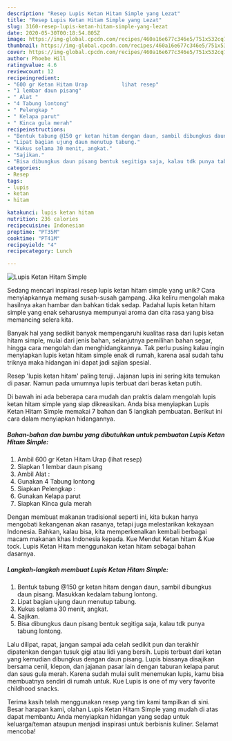 ```yaml
---
description: "Resep Lupis Ketan Hitam Simple yang Lezat"
title: "Resep Lupis Ketan Hitam Simple yang Lezat"
slug: 3160-resep-lupis-ketan-hitam-simple-yang-lezat
date: 2020-05-30T00:18:54.805Z
image: https://img-global.cpcdn.com/recipes/460a16e677c346e5/751x532cq70/lupis-ketan-hitam-simple-foto-resep-utama.jpg
thumbnail: https://img-global.cpcdn.com/recipes/460a16e677c346e5/751x532cq70/lupis-ketan-hitam-simple-foto-resep-utama.jpg
cover: https://img-global.cpcdn.com/recipes/460a16e677c346e5/751x532cq70/lupis-ketan-hitam-simple-foto-resep-utama.jpg
author: Phoebe Hill
ratingvalue: 4.6
reviewcount: 12
recipeingredient:
- "600 gr Ketan Hitam Urap           lihat resep"
- "1 lembar daun pisang"
- " Alat "
- "4 Tabung lontong"
- " Pelengkap "
- " Kelapa parut"
- " Kinca gula merah"
recipeinstructions:
- "Bentuk tabung @150 gr ketan hitam dengan daun, sambil dibungkus daun pisang. Masukkan kedalam tabung lontong."
- "Lipat bagian ujung daun menutup tabung."
- "Kukus selama 30 menit, angkat."
- "Sajikan."
- "Bisa dibungkus daun pisang bentuk segitiga saja, kalau tdk punya tabung lontong."
categories:
- Resep
tags:
- lupis
- ketan
- hitam

katakunci: lupis ketan hitam 
nutrition: 236 calories
recipecuisine: Indonesian
preptime: "PT35M"
cooktime: "PT41M"
recipeyield: "4"
recipecategory: Lunch

---
```



![Lupis Ketan Hitam Simple](https://img-global.cpcdn.com/recipes/460a16e677c346e5/751x532cq70/lupis-ketan-hitam-simple-foto-resep-utama.jpg)

Sedang mencari inspirasi resep lupis ketan hitam simple yang unik? Cara menyiapkannya memang susah-susah gampang. Jika keliru mengolah maka hasilnya akan hambar dan bahkan tidak sedap. Padahal lupis ketan hitam simple yang enak seharusnya mempunyai aroma dan cita rasa yang bisa memancing selera kita.

Banyak hal yang sedikit banyak mempengaruhi kualitas rasa dari lupis ketan hitam simple, mulai dari jenis bahan, selanjutnya pemilihan bahan segar, hingga cara mengolah dan menghidangkannya. Tak perlu pusing kalau ingin menyiapkan lupis ketan hitam simple enak di rumah, karena asal sudah tahu triknya maka hidangan ini dapat jadi sajian spesial.

Resep &#39;lupis ketan hitam&#39; paling teruji. Jajanan lupis ini sering kita temukan di pasar. Namun pada umumnya lupis terbuat dari beras ketan putih.


Di bawah ini ada beberapa cara mudah dan praktis dalam mengolah lupis ketan hitam simple yang siap dikreasikan. Anda bisa menyiapkan Lupis Ketan Hitam Simple memakai 7 bahan dan 5 langkah pembuatan. Berikut ini cara dalam menyiapkan hidangannya.

<!--inarticleads1-->

##### Bahan-bahan dan bumbu yang dibutuhkan untuk pembuatan Lupis Ketan Hitam Simple:

1. Ambil 600 gr Ketan Hitam Urap           (lihat resep)
1. Siapkan 1 lembar daun pisang
1. Ambil  Alat :
1. Gunakan 4 Tabung lontong
1. Siapkan  Pelengkap :
1. Gunakan  Kelapa parut
1. Siapkan  Kinca gula merah


Dengan membuat makanan tradisional seperti ini, kita bukan hanya mengobati kekangenan akan rasanya, tetapi juga melestarikan kekayaan Indonesia. Bahkan, kalau bisa, kita memperkenalkan kembali berbagai macam makanan khas Indonesia kepada. Kue Mendut Ketan hitam &amp; Kue tock. Lupis Ketan Hitam menggunakan ketan hitam sebagai bahan dasarnya. 

<!--inarticleads2-->

##### Langkah-langkah membuat Lupis Ketan Hitam Simple:

1. Bentuk tabung @150 gr ketan hitam dengan daun, sambil dibungkus daun pisang. Masukkan kedalam tabung lontong.
1. Lipat bagian ujung daun menutup tabung.
1. Kukus selama 30 menit, angkat.
1. Sajikan.
1. Bisa dibungkus daun pisang bentuk segitiga saja, kalau tdk punya tabung lontong.


Lalu dilipat, rapat, jangan sampai ada celah sedikit pun dan terakhir dipatenkan dengan tusuk gigi atau lidi yang bersih. Lupis terbuat dari ketan yang kemudian dibungkus dengan daun pisang. Lupis biasanya disajikan bersama cenil, klepon, dan jajanan pasar lain dengan taburan kelapa parut dan saus gula merah. Karena sudah mulai sulit menemukan lupis, kamu bisa membuatnya sendiri di rumah untuk. Kue Lupis is one of my very favorite childhood snacks. 

Terima kasih telah menggunakan resep yang tim kami tampilkan di sini. Besar harapan kami, olahan Lupis Ketan Hitam Simple yang mudah di atas dapat membantu Anda menyiapkan hidangan yang sedap untuk keluarga/teman ataupun menjadi inspirasi untuk berbisnis kuliner. Selamat mencoba!
